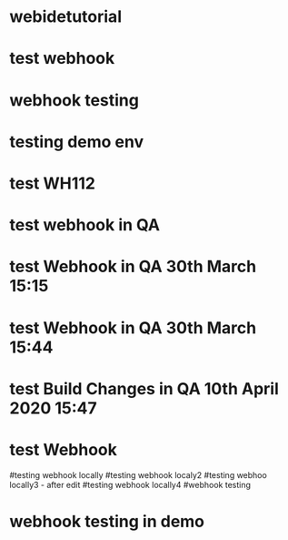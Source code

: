# webidetutorial

# test webhook

# webhook testing

# testing demo env

# test WH112


# test webhook in QA
# test Webhook in QA 30th March 15:15
# test Webhook in QA 30th March 15:44
# test Build Changes in QA 10th April 2020 15:47
# test Webhook
#testing webhook locally
#testing webhook localy2
#testing webhoo locally3 - after edit
#testing webhook locally4
#webhook testing
# webhook testing in demo
